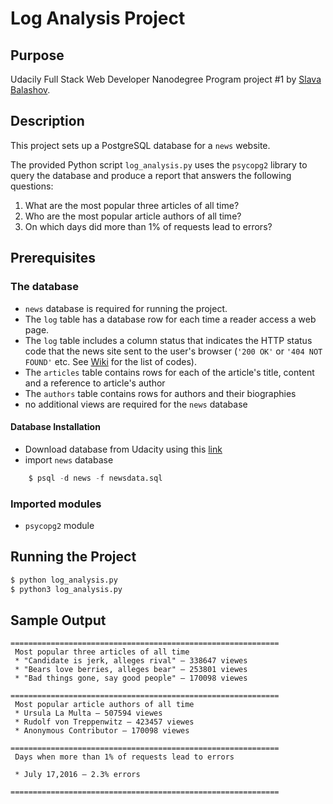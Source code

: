 # Log Analysis Project
## Purpose
Udacily Full Stack Web Developer Nanodegree Program project #1 by [Slava Balashov](mailto:slavabal@gmail.com ).

## Description
This project sets up a PostgreSQL database for a `news` website.

The provided Python script `log_analysis.py` uses the `psycopg2` library to query the database
and produce a report that answers the following questions:
1. What are the most popular three articles of all time?
2. Who are the most popular article authors of all time?
3. On which days did more than 1% of requests lead to errors?

## Prerequisites
### The database
- `news` database is required for running the project.
- The `log` table has a database row for each time a reader access a web page.
- The `log` table includes a column status that indicates the HTTP status code
that the news site sent to the user's browser (`'200 OK'` or `'404 NOT FOUND'` etc. See [Wiki](https://en.wikipedia.org/wiki/List_of_HTTP_status_codes) for the list of codes).
- The `articles` table contains rows for each of the article's title, content and a reference to article's author
- The `authors` table contains rows for authors and their biographies
- no additional views are required for the `news` database

#### Database Installation
- Download database from Udacity using this [link](https://d17h27t6h515a5.cloudfront.net/topher/2016/August/57b5f748_newsdata/newsdata.zip)
- import `news` database
```python
    $ psql -d news -f newsdata.sql
```
### Imported modules
- `psycopg2` module 

## Running the Project
```python
$ python log_analysis.py
$ python3 log_analysis.py
```
## Sample Output
```
============================================================
 Most popular three articles of all time
 * "Candidate is jerk, alleges rival" — 338647 viewes
 * "Bears love berries, alleges bear" — 253801 viewes
 * "Bad things gone, say good people" — 170098 viewes

============================================================
 Most popular article authors of all time
 * Ursula La Multa — 507594 viewes
 * Rudolf von Treppenwitz — 423457 viewes
 * Anonymous Contributor — 170098 viewes

============================================================
 Days when more than 1% of requests lead to errors

 * July 17,2016 — 2.3% errors

============================================================

```